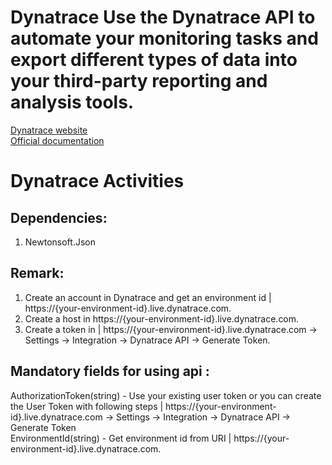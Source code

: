 # Dynatrace **Use the Dynatrace API to automate your monitoring tasks and export different types of data into your third-party reporting and analysis tools.**

[Dynatrace website](https://www.dynatrace.com/support/help/get-started/what-is-dynatrace/) <br/>
[Official documentation](https://www.dynatrace.com/support/help/extend-dynatrace/dynatrace-api/environment-api/)

# Dynatrace Activities

## Dependencies:
1. Newtonsoft.Json

## Remark:
1. Create an account in Dynatrace and get an environment id | https://{your-environment-id}.live.dynatrace.com.
2. Create a host in https://{your-environment-id}.live.dynatrace.com.
3. Create a token in | https://{your-environment-id}.live.dynatrace.com -> Settings -> Integration -> Dynatrace API -> Generate Token.

## Mandatory fields for using api :<br />
AuthorizationToken(string) - Use your existing user token or you can create the User Token with following steps | https://{your-environment-id}.live.dynatrace.com -> Settings -> Integration -> Dynatrace API -> Generate Token<br />
EnvironmentId(string) - Get environment id from URI | https://{your-environment-id}.live.dynatrace.com. <br />
